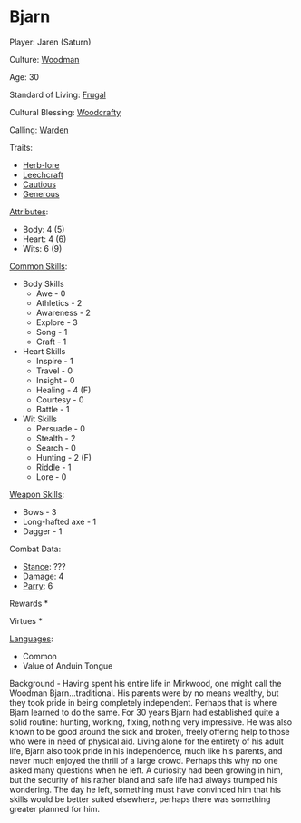 # Bjarn

Player:  Jaren (Saturn)

Culture:  [Woodman](../generation/cultures.md)

Age: 30

Standard of Living: [Frugal](../generation/standard-of-living.md)

Cultural Blessing: [Woodcrafty](../generation/cultural-blessing.md)

Calling: [Warden](../generation/callings.md)

Traits:
* [Herb-lore](../generation/specialities.md)
* [Leechcraft](../generation/specialities.md)
* [Cautious](../generation/background.md)
* [Generous](../generation/background.md)

[Attributes](../generation/background.md):
* Body:  4 (5)
* Heart: 4 (6)
* Wits:  6 (9)

[Common Skills](../generation/common-skill-list.md): 
* Body Skills
    * Awe - 0
    * Athletics - 2
    * Awareness - 2
    * Explore - 3
    * Song - 1
    * Craft - 1
* Heart Skills
    * Inspire - 1
    * Travel - 0
    * Insight - 0
    * Healing - 4 (F)
    * Courtesy - 0
    * Battle - 1
* Wit Skills
    * Persuade - 0
    * Stealth - 2
    * Search - 0
    * Hunting - 2 (F)
    * Riddle - 1
    * Lore - 0

[Weapon Skills](../generation/weapon-skill-list.md):
* Bows - 3
* Long-hafted axe - 1
* Dagger - 1

Combat Data:
* [Stance](../generation/stance.md): ???
* [Damage](../generation/damage-parry.md): 4
* [Parry](../generation/damage-parry.md): 6

Rewards
*

Virtues
*

[Languages](../generation/languages.md):
* Common
* Value of Anduin Tongue


Background - Having spent his entire life in Mirkwood, one might call the Woodman Bjarn...traditional. His parents were by no means wealthy, but they took pride in being completely independent. Perhaps that is where Bjarn learned to do the same. For 30 years Bjarn had established quite a solid routine: hunting, working, fixing, nothing very impressive. He was also known to be good around the sick and broken, freely offering help to those who were in need of physical aid. Living alone for the entirety of his adult life, Bjarn also took pride in his independence, much like his parents, and never much enjoyed the thrill of a large crowd. Perhaps this why no one asked many questions when he left. A curiosity had been growing in him, but the security of his rather bland and safe life had always trumped his wondering. The day he left, something must have convinced him that his skills would be better suited elsewhere, perhaps there was something greater planned for him.


